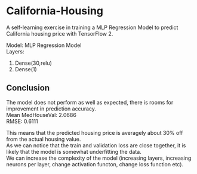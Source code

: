 # California-Housing
A self-learning exercise in training a MLP Regression Model to predict California housing price with TensorFlow 2.

Model: MLP Regression Model\
Layers:
1. Dense(30,relu)
2. Dense(1)

## Conclusion
The model does not perform as well as expected, there is rooms for improvement in prediction accuracy.\
Mean MedHouseVal: 2.0686\
RMSE: 0.6111

This means that the predicted housing price is averagely about 30% off from the actual housing value.\
As we can notice that the train and validation loss are close together, it is likely that the model is somewhat underfitting the data.\
We can increase the complexity of the model (increasing layers, increasing neurons per layer, change activation functon, change loss function etc).
